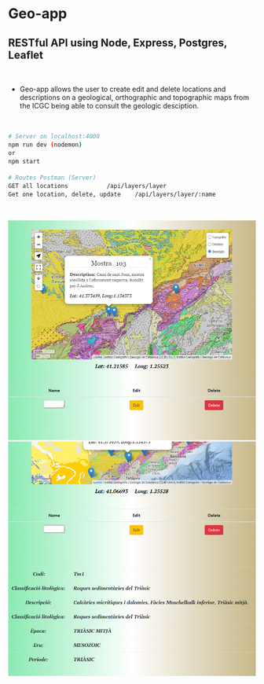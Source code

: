 # Geo-app
## RESTful API using Node, Express, Postgres, Leaflet

<br>

* Geo-app allows the user to create edit and delete locations and descriptions on a geological,  orthographic and topographic maps from the ICGC being able to consult the geologic desciption.

<br>

```bash
# Server on localhost:4000
npm run dev (nodemon)
or
npm start

# Routes Postman (Server)
GET all locations    		/api/layers/layer
Get one location, delete, update 	/api/layers/layer/:name

```
<br>

<p align="center">
<img   src="./img/mapaapp.PNG">
<img   src="./img/desc.PNG">
</p>